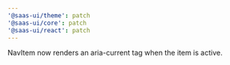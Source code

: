 ```yaml
---
'@saas-ui/theme': patch
'@saas-ui/core': patch
'@saas-ui/react': patch
---
```


NavItem now renders an aria-current tag when the item is active.
